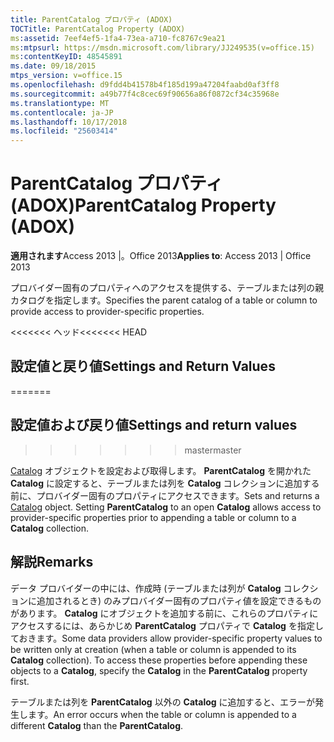 ```yaml
---
title: ParentCatalog プロパティ (ADOX)
TOCTitle: ParentCatalog Property (ADOX)
ms:assetid: 7eef4ef5-1fa4-73ea-a710-fc8767c9ea21
ms:mtpsurl: https://msdn.microsoft.com/library/JJ249535(v=office.15)
ms:contentKeyID: 48545891
ms.date: 09/18/2015
mtps_version: v=office.15
ms.openlocfilehash: d9fdd4b41578b4f185d199a47204faabd0af3ff8
ms.sourcegitcommit: a49b77f4c8cec69f90656a86f0872cf34c35968e
ms.translationtype: MT
ms.contentlocale: ja-JP
ms.lasthandoff: 10/17/2018
ms.locfileid: "25603414"
---
```

# <a name="parentcatalog-property-adox"></a><span data-ttu-id="9d583-102">ParentCatalog プロパティ (ADOX)</span><span class="sxs-lookup"><span data-stu-id="9d583-102">ParentCatalog Property (ADOX)</span></span>


<span data-ttu-id="9d583-103">**適用されます**Access 2013 |。Office 2013</span><span class="sxs-lookup"><span data-stu-id="9d583-103">**Applies to**: Access 2013 | Office 2013</span></span>

<span data-ttu-id="9d583-104">プロバイダー固有のプロパティへのアクセスを提供する、テーブルまたは列の親カタログを指定します。</span><span class="sxs-lookup"><span data-stu-id="9d583-104">Specifies the parent catalog of a table or column to provide access to provider-specific properties.</span></span>

<span data-ttu-id="9d583-105"><<<<<<< ヘッド</span><span class="sxs-lookup"><span data-stu-id="9d583-105"><<<<<<< HEAD</span></span>
## <a name="settings-and-return-values"></a><span data-ttu-id="9d583-106">設定値と戻り値</span><span class="sxs-lookup"><span data-stu-id="9d583-106">Settings and Return Values</span></span>
=======
## <a name="settings-and-return-values"></a><span data-ttu-id="9d583-107">設定値および戻り値</span><span class="sxs-lookup"><span data-stu-id="9d583-107">Settings and return values</span></span>
>>>>>>> <span data-ttu-id="9d583-108">master</span><span class="sxs-lookup"><span data-stu-id="9d583-108">master</span></span>

<span data-ttu-id="9d583-p101">[Catalog](catalog-object-adox.md) オブジェクトを設定および取得します。 **ParentCatalog** を開かれた **Catalog** に設定すると、テーブルまたは列を **Catalog** コレクションに追加する前に、プロバイダー固有のプロパティにアクセスできます。</span><span class="sxs-lookup"><span data-stu-id="9d583-p101">Sets and returns a [Catalog](catalog-object-adox.md) object. Setting **ParentCatalog** to an open **Catalog** allows access to provider-specific properties prior to appending a table or column to a **Catalog** collection.</span></span>

## <a name="remarks"></a><span data-ttu-id="9d583-111">解説</span><span class="sxs-lookup"><span data-stu-id="9d583-111">Remarks</span></span>

<span data-ttu-id="9d583-p102">データ プロバイダーの中には、作成時 (テーブルまたは列が **Catalog** コレクションに追加されるとき) のみプロバイダー固有のプロパティ値を設定できるものがあります。 **Catalog** にオブジェクトを追加する前に、これらのプロパティにアクセスするには、あらかじめ **ParentCatalog** プロパティで **Catalog** を指定しておきます。</span><span class="sxs-lookup"><span data-stu-id="9d583-p102">Some data providers allow provider-specific property values to be written only at creation (when a table or column is appended to its **Catalog** collection). To access these properties before appending these objects to a **Catalog**, specify the **Catalog** in the **ParentCatalog** property first.</span></span>

<span data-ttu-id="9d583-114">テーブルまたは列を **ParentCatalog** 以外の **Catalog** に追加すると、エラーが発生します。</span><span class="sxs-lookup"><span data-stu-id="9d583-114">An error occurs when the table or column is appended to a different **Catalog** than the **ParentCatalog**.</span></span>

